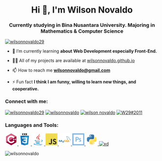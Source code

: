 <h1 align="center">Hi 👋, I'm Wilson Novaldo</h1>
<h3 align="center">Currently studying in Bina Nusantara University. Majoring in Mathematics & Computer Science</h3>

<p align="left"> <a href="https://twitter.com/wilsonnovaldo29" target="blank"><img src="https://img.shields.io/twitter/follow/wilsonnovaldo29?logo=twitter&style=for-the-badge" alt="wilsonnovaldo29" /></a> </p>

- 🌱 I’m currently learning **about Web Development especially Front-End.**

- 👨‍💻 All of my projects are available at [wilsonnovaldo.github.io](wilsonnovaldo.github.io)

- 📫 How to reach me **wilsonnovaldo@gmail.com**

- ⚡ Fun fact **I think I am funny, willing to learn new things, and cooperative.**

<h3 align="left">Connect with me:</h3>
<p align="left">
<a href="https://twitter.com/wilsonnovaldo29" target="blank"><img align="center" src="https://raw.githubusercontent.com/rahuldkjain/github-profile-readme-generator/master/src/images/icons/Social/twitter.svg" alt="wilsonnovaldo29" height="30" width="40" /></a>
<a href="https://linkedin.com/in/wilsonnovaldo" target="blank"><img align="center" src="https://raw.githubusercontent.com/rahuldkjain/github-profile-readme-generator/master/src/images/icons/Social/linked-in-alt.svg" alt="wilsonnovaldo" height="30" width="40" /></a>
<a href="https://fb.com/wilson novaldo" target="blank"><img align="center" src="https://raw.githubusercontent.com/rahuldkjain/github-profile-readme-generator/master/src/images/icons/Social/facebook.svg" alt="wilson novaldo" height="30" width="40" /></a>
<a href="https://discord.gg/W29#2011" target="blank"><img align="center" src="https://raw.githubusercontent.com/rahuldkjain/github-profile-readme-generator/master/src/images/icons/Social/discord.svg" alt="W29#2011" height="30" width="40" /></a>
</p>

<h3 align="left">Languages and Tools:</h3>
<p align="left"> <a href="https://www.w3schools.com/cpp/" target="_blank" rel="noreferrer"> <img src="https://raw.githubusercontent.com/devicons/devicon/master/icons/cplusplus/cplusplus-original.svg" alt="cplusplus" width="40" height="40"/> </a> <a href="https://www.w3schools.com/css/" target="_blank" rel="noreferrer"> <img src="https://raw.githubusercontent.com/devicons/devicon/master/icons/css3/css3-original-wordmark.svg" alt="css3" width="40" height="40"/> </a> <a href="https://www.java.com" target="_blank" rel="noreferrer"> <img src="https://raw.githubusercontent.com/devicons/devicon/master/icons/java/java-original.svg" alt="java" width="40" height="40"/> </a> <a href="https://developer.mozilla.org/en-US/docs/Web/JavaScript" target="_blank" rel="noreferrer"> <img src="https://raw.githubusercontent.com/devicons/devicon/master/icons/javascript/javascript-original.svg" alt="javascript" width="40" height="40"/> </a> <a href="https://www.mysql.com/" target="_blank" rel="noreferrer"> <img src="https://raw.githubusercontent.com/devicons/devicon/master/icons/mysql/mysql-original-wordmark.svg" alt="mysql" width="40" height="40"/> </a> <a href="https://www.photoshop.com/en" target="_blank" rel="noreferrer"> <img src="https://raw.githubusercontent.com/devicons/devicon/master/icons/photoshop/photoshop-line.svg" alt="photoshop" width="40" height="40"/> </a> <a href="https://www.python.org" target="_blank" rel="noreferrer"> <img src="https://raw.githubusercontent.com/devicons/devicon/master/icons/python/python-original.svg" alt="python" width="40" height="40"/> </a> <a href="https://www.adobe.com/products/xd.html" target="_blank" rel="noreferrer"> <img src="https://cdn.worldvectorlogo.com/logos/adobe-xd.svg" alt="xd" width="40" height="40"/> </a> </p>

<p><img align="center" src="https://github-readme-stats.vercel.app/api/top-langs?username=wilsonnovaldo&show_icons=true&locale=en&layout=compact" alt="wilsonnovaldo" /></p>
